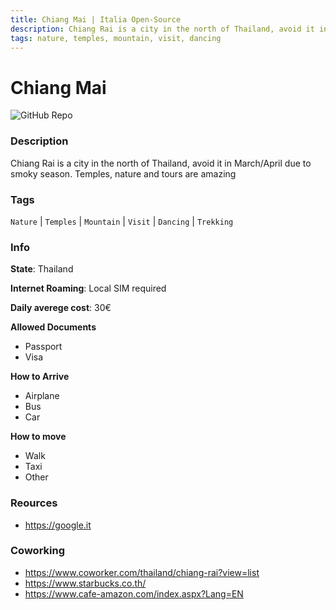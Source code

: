 ```yaml
---
title: Chiang Mai | Italia Open-Source
description: Chiang Rai is a city in the north of Thailand, avoid it in March/April due to smoky season. Temples, nature and tours are amazing
tags: nature, temples, mountain, visit, dancing
---
```

        

# Chiang Mai

![GitHub Repo](https://img.shields.io/static/v1?label=category&message=digital-nomads&color=green)

### Description

Chiang Rai is a city in the north of Thailand, avoid it in March/April due to smoky season. Temples, nature and tours are amazing

### Tags

`Nature` | `Temples` | `Mountain` | `Visit` | `Dancing` | `Trekking`

### Info

**State**: Thailand

**Internet Roaming**: Local SIM required

**Daily averege cost**: 30€

**Allowed Documents**

- Passport
- Visa

**How to Arrive**

- Airplane
- Bus
- Car

**How to move**

- Walk
- Taxi
- Other

### Reources

- https://google.it

### Coworking

- https://www.coworker.com/thailand/chiang-rai?view=list
- https://www.starbucks.co.th/
- https://www.cafe-amazon.com/index.aspx?Lang=EN